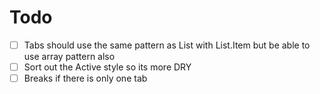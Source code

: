 # Todo

- [ ] Tabs should use the same pattern as List with List.Item but be able to use array pattern also
- [ ] Sort out the Active style so its more DRY
- [ ] Breaks if there is only one tab
